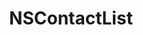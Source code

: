 ﻿---
uid: crmscript_ref_NSContactList
title: NSContactList
intellisense: Void.NSContactList
keywords: NSContactList
so.topic: reference
---
